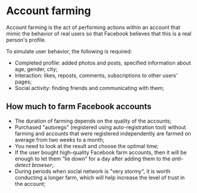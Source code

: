 # Account farming

Account farming is the act of performing actions within an account that mimic the behavior of real users so that Facebook believes that this is a real person's profile.

To simulate user behavior, the following is required:

- Completed profile: added photos and posts, specified information about age, gender, city;
- Interaction: likes, reposts, comments, subscriptions to other users' pages;
- Social activity: finding friends and communicating with them;

## How much to farm Facebook accounts

- The duration of farming depends on the quality of the accounts;
- Purchased "autoregs" (registered using auto-registration tool) without farming and accounts that were registered independently are farmed on average from two weeks to a month;
- You need to look at the result and choose the optimal time;
- If the user bought high-quality Facebook farm accounts, then it will be enough to let them “lie down” for a day after adding them to the *anti-detect browser*;.
- During periods when social network is "very stormy", it is worth conducting a longer farm, which will help increase the level of trust in the account;
